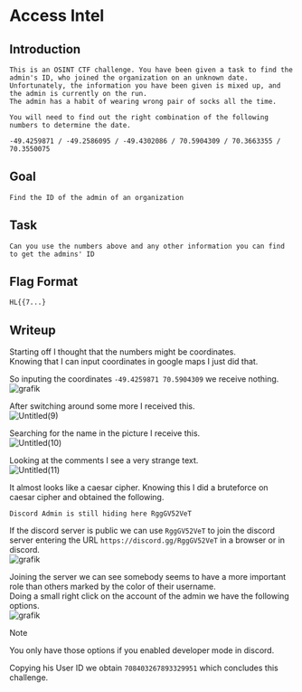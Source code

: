 # Access Intel

## Introduction
```
This is an OSINT CTF challenge. You have been given a task to find the admin's ID, who joined the organization on an unknown date.
Unfortunately, the information you have been given is mixed up, and the admin is currently on the run.
The admin has a habit of wearing wrong pair of socks all the time.

You will need to find out the right combination of the following numbers to determine the date.

-49.4259871 / -49.2586095 / -49.4302086 / 70.5904309 / 70.3663355 / 70.3550075
```

## Goal
```
Find the ID of the admin of an organization
```

## Task
```
Can you use the numbers above and any other information you can find to get the admins' ID
```

## Flag Format
`HL{{7...}`

## Writeup

Starting off I thought that the numbers might be coordinates. <br/>
Knowing that I can input coordinates in google maps I just did that. <br/>

So inputing the coordinates `-49.4259871 70.5904309` we receive nothing. <br/>
![grafik](https://github.com/Aryt3/writeups/assets/110562298/b2153a65-e3cd-48ca-bdd0-e0700044072b)

After switching around some more I received this. <br/>
![Untitled(9)](https://github.com/Aryt3/writeups/assets/110562298/e889490a-62eb-4fab-ac5b-9a1cc0f3bd24)

Searching for the name in the picture I receive this. <br/>
![Untitled(10)](https://github.com/Aryt3/writeups/assets/110562298/03a0db98-973b-4873-b644-65f9c82c8aef)

Looking at the comments I see a very strange text. <br/>
![Untitled(11)](https://github.com/Aryt3/writeups/assets/110562298/58952855-0b30-4803-8210-7b847cab45a1)

It almost looks like a caesar cipher. Knowing this I did a bruteforce on caesar cipher and obtained the following. <br/>
```
Discord Admin is still hiding here RggGV52VeT
```

If the discord server is public we can use `RggGV52VeT` to join the discord server entering the URL `https://discord.gg/RggGV52VeT` in a browser or in discord. <br/>
![grafik](https://github.com/Aryt3/writeups/assets/110562298/7d92fb29-a654-41a5-aa67-00ee7ee4972d)

Joining the server we can see somebody seems to have a more important role than others marked by the color of their username. <br/>
Doing a small right click on the account of the admin we have the following options. <br/>
![grafik](https://github.com/Aryt3/writeups/assets/110562298/bb720b69-cc62-4420-9c95-e5cd03794f25)

> [!NOTE]
> You only have those options if you enabled developer mode in discord.

Copying his User ID we obtain `708403267893329951` which concludes this challenge. 
